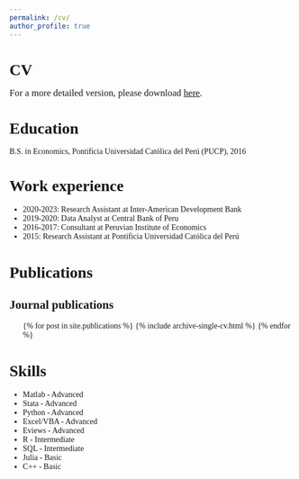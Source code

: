 ```yaml
---
permalink: /cv/
author_profile: true
---
```


<head>
  <link rel="stylesheet" type="text/css" href="https://cdn.jsdelivr.net/gh/aaaakshat/cm-web-fonts@latest/fonts.css">
  <style>
    body {
      font-family: "Computer Modern Serif", Typewriter;
    }
  </style>
</head>



<style>
  p {
    line-height: 0.85;
  }
  .section2 {
    line-height: 0.85;
  }
</style>


# CV

<p style="font-size: 1.2em;">For a more detailed version, please download <a href='https://carlos-guevara-k.github.io/files/CV.pdf' target="_blank">here</a>.</p>

# Education
B.S. in Economics, Pontificia Universidad Católica del Perú (PUCP), 2016

# Work experience
* 2020-2023: Research Assistant at Inter-American Development Bank
* 2019-2020: Data Analyst at Central Bank of Peru
* 2016-2017: Consultant at Peruvian Institute of Economics
* 2015: Research Assistant at Pontificia Universidad Católica del Perú
  
# Publications
## Journal publications
  <ul>{% for post in site.publications %}
    {% include archive-single-cv.html %}
  {% endfor %}</ul>


# Skills
* Matlab      - Advanced
* Stata       - Advanced
* Python      - Advanced
* Excel/VBA   - Advanced
* Eviews - Advanced
* R - Intermediate
* SQL - Intermediate
* Julia - Basic
* C++ - Basic
<!---{:.section2}-->

<!---
<style>
.skills-list {
  font-size: 15px;
}
</style>


<p style="font-size: 18px; font-weight: bold;">Skills</p>

<ul class="skills-list">
  <li>Matlab - Advanced</li>
  <li>Stata - Advanced</li>
  <li>Python - Advanced</li>
  <li>Excel/VBA - Advanced</li>
  <li>Eviews - Advanced</li>
  <li>R - Intermediate</li>
  <li>SQL - Intermediate</li>
  <li>Julia - Basic</li>
  <li>C++ - Basic</li>
</ul>
-->